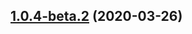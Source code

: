 ## [1.0.4-beta.2](https://github.com/djkf/jest-sinon/compare/v1.0.4-beta.1...v1.0.4-beta.2) (2020-03-26)
